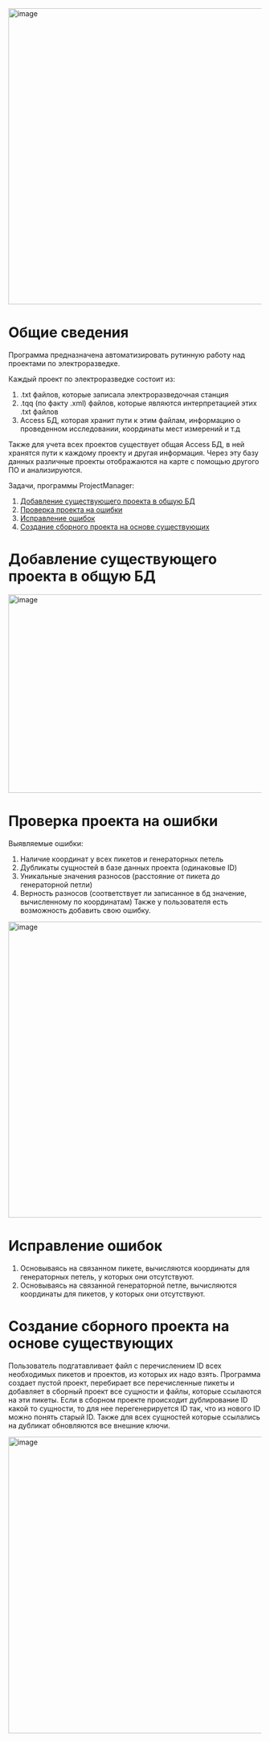 <img width="982" height="589" alt="image" src="https://github.com/user-attachments/assets/f53fbb8d-0d01-4480-b43a-03b5cf76c7c0" />


# Общие сведения
Программа предназначена автоматизировать рутинную работу над проектами по электроразведке.

Каждый проект по электроразведке состоит из:
1) .txt файлов, которые записала электроразведочная станция
2) .tqq (по факту .xml) файлов, которые являются интерпретацией этих .txt файлов
3) Access БД, которая хранит пути к этим файлам, информацию о проведенном исследовании, координаты мест измерений и т.д

Также для учета всех проектов существует общая Access БД, в ней хранятся пути к каждому проекту и другая информация.
Через эту базу данных различные проекты отображаются на карте с помощью другого ПО и анализируются.

Задачи, программы ProjectManager:
1) [Добавление существующего проекта в общую БД](Добавление-cуществующего-проекта-в-общую-БД)
2) [Проверка проекта на ошибки](Проверка-проекта-на-ошибки)
3) [Исправление ошибок](Исправление-ошибок)
4) [Создание сборного проекта на основе существующих](Создание-сборного-проекта-на-основе-существующих)


# Добавление существующего проекта в общую БД

<img width="587" height="395" alt="image" src="https://github.com/user-attachments/assets/333f78c4-59cd-4e65-8826-96394903a474" />


# Проверка проекта на ошибки
Выявляемые ошибки:
1) Наличие координат у всех пикетов и генераторных петель
2) Дубликаты сущностей в базе данных проекта (одинаковые ID)
3) Уникальные значения разносов (расстояние от пикета до генераторной петли)
4) Верность разносов (соответствует ли записанное в бд значение, вычисленному по координатам)
Также у пользователя есть возможность добавить свою ошибку.

<img width="983" height="589" alt="image" src="https://github.com/user-attachments/assets/c97671e3-4f71-4376-b060-c8146a8b1e5f" />


# Исправление ошибок
1) Основываясь на связанном пикете, вычисляются координаты для генераторных петель, у которых они отсутствуют.
2) Основываясь на связанной генераторной петле, вычисляются координаты для пикетов, у которых они отсутствуют.

# Создание сборного проекта на основе существующих
Пользователь подгатавливает файл с перечислением ID всех необходимых пикетов и проектов, из которых их надо взять. 
Программа создает пустой проект, перебирает все перечисленные пикеты и добавляет в сборный проект все сущности и файлы, которые ссылаются на эти пикеты. Если в сборном проекте происходит дублирование ID какой то сущности, то для нее перегенерируется ID так, что из нового ID можно понять старый ID. Также для всех сущностей которые ссылались на дубликат обновляются все внешние ключи. 

<img width="981" height="590" alt="image" src="https://github.com/user-attachments/assets/71d2f2f4-7038-432b-957b-d6b3579fdea8" />

